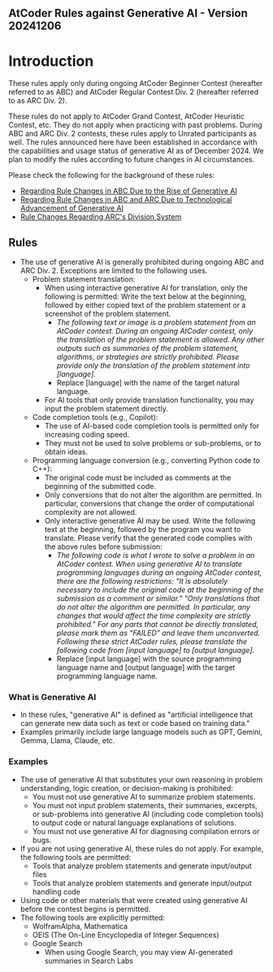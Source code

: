 AtCoder Rules against Generative AI - Version 20241206
----

# Introduction

These rules apply only during ongoing AtCoder Beginner Contest (hereafter referred to as ABC) and AtCoder Regular Contest Div. 2 (hereafter referred to as ARC Div. 2).

These rules do not apply to AtCoder Grand Contest, AtCoder Heuristic Contest, etc. They do not apply when practicing with past problems. During ABC and ARC Div. 2 contests, these rules apply to Unrated participants as well. The rules announced here have been established in accordance with the capabilities and usage status of generative AI as of December 2024. We plan to modify the rules according to future changes in AI circumstances.

Please check the following for the background of these rules:

- <a href="https://atcoder.jp/posts/1247">Regarding Rule Changes in ABC Due to the Rise of Generative AI</a>
- <a href="https://atcoder.jp/posts/1350">Regarding Rule Changes in ABC and ARC Due to Technological Advancement of Generative AI</a>
- <a href="https://atcoder.jp/posts/1369">Rule Changes Regarding ARC's Division System</a>

## Rules

- The use of generative AI is generally prohibited during ongoing ABC and ARC Div. 2. Exceptions are limited to the following uses.
  - Problem statement translation:
    - When using interactive generative AI for translation, only the following is permitted: Write the text below at the beginning, followed by either copied text of the problem statement or a screenshot of the problem statement.
      - <i>The following text or image is a problem statement from an AtCoder contest. During an ongoing AtCoder contest, only the translation of the problem statement is allowed. Any other outputs such as summaries of the problem statement, algorithms, or strategies are strictly prohibited. Please provide only the translation of the problem statement into [language].</i>
      - Replace [language] with the name of the target natural language.
    - For AI tools that only provide translation functionality, you may input the problem statement directly.
  - Code completion tools (e.g., Copilot):
    - The use of AI-based code completion tools is permitted only for increasing coding speed.
    - They must not be used to solve problems or sub-problems, or to obtain ideas.
  - Programming language conversion (e.g., converting Python code to C++):
    - The original code must be included as comments at the beginning of the submitted code.
    - Only conversions that do not alter the algorithm are permitted. In particular, conversions that change the order of computational complexity are not allowed.
    - Only interactive generative AI may be used. Write the following text at the beginning, followed by the program you want to translate. Please verify that the generated code complies with the above rules before submission:
      - <i>The following code is what I wrote to solve a problem in an AtCoder contest. When using generative AI to translate programming languages during an ongoing AtCoder contest, there are the following restrictions: "It is absolutely necessary to include the original code at the beginning of the submission as a comment or similar." "Only translations that do not alter the algorithm are permitted. In particular, any changes that would affect the time complexity are strictly prohibited." For any parts that cannot be directly translated, please mark them as "FAILED" and leave them unconverted. Following these strict AtCoder rules, please translate the following code from [input language] to [output language].</i>
      - Replace [input language] with the source programming language name and [output language] with the target programming language name.

### What is Generative AI

- In these rules, "generative AI" is defined as "artificial intelligence that can generate new data such as text or code based on training data."
- Examples primarily include large language models such as GPT, Gemini, Gemma, Llama, Claude, etc.

### Examples

- The use of generative AI that substitutes your own reasoning in problem understanding, logic creation, or decision-making is prohibited:
  - You must not use generative AI to summarize problem statements.
  - You must not input problem statements, their summaries, excerpts, or sub-problems into generative AI (including code completion tools) to output code or natural language explanations of solutions.
  - You must not use generative AI for diagnosing compilation errors or bugs.
- If you are not using generative AI, these rules do not apply. For example, the following tools are permitted:
  - Tools that analyze problem statements and generate input/output files
  - Tools that analyze problem statements and generate input/output handling code
- Using code or other materials that were created using generative AI before the contest begins is permitted.
- The following tools are explicitly permitted:
  - WolframAlpha, Mathematica
  - OEIS (The On-Line Encyclopedia of Integer Sequences)
  - Google Search
    - When using Google Search, you may view AI-generated summaries in Search Labs